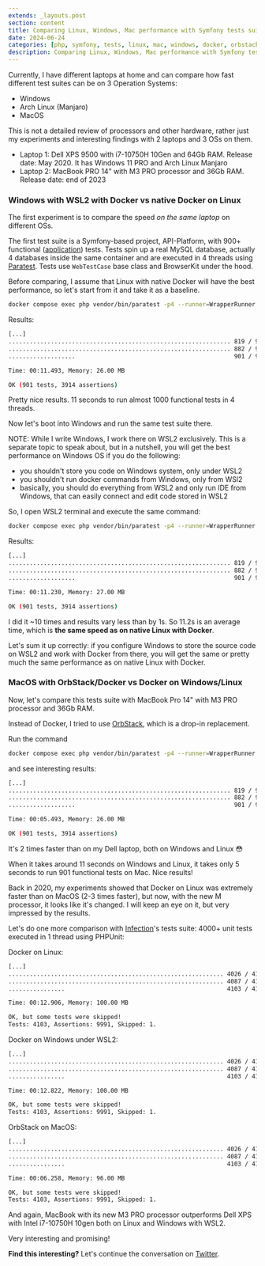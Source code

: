 ```yaml
---
extends: _layouts.post
section: content
title: Comparing Linux, Windows, Mac performance with Symfony tests suite on Docker
date: 2024-06-24
categories: [php, symfony, tests, linux, mac, windows, docker, orbstack]
description: Comparing Linux, Windows, Mac performance with Symfony tests suite.
---
```


Currently, I have different laptops at home and can compare how fast different test suites can be on 3 Operation Systems:

- Windows
- Arch Linux (Manjaro)
- MacOS

This is not a detailed review of processors and other hardware, rather just my experiments and interesting findings with 2 laptops and 3 OSs on them.

- Laptop 1: Dell XPS 9500 with i7-10750H 10Gen and 64Gb RAM. Release date: May 2020. It has Windows 11 PRO and Arch Linux Manjaro
- Laptop 2: MacBook PRO 14" with M3 PRO processor and 36Gb RAM. Release date: end of 2023

### Windows with WSL2 with Docker vs native Docker on Linux

The first experiment is to compare the speed _on the same laptop_ on different OSs.

The first test suite is a Symfony-based project, API-Platform, with 900+ functional ([application](https://symfony.com/doc/current/testing.html#write-your-first-application-test)) tests. Tests spin up a real MySQL database, actually 4 databases inside the same container and are executed in 4 threads using [Paratest](https://github.com/paratestphp/paratest). Tests use `WebTestCase` base class and BrowserKit under the hood.

Before comparing, I assume that Linux with native Docker will have the best performance, so let's start from it and take it as a baseline.

```bash
docker compose exec php vendor/bin/paratest -p4 --runner=WrapperRunner
```

Results:

```bash
[...]
............................................................... 819 / 901 ( 90%)
............................................................... 882 / 901 ( 97%)
...................                                             901 / 901 (100%)

Time: 00:11.493, Memory: 26.00 MB

OK (901 tests, 3914 assertions)
```

Pretty nice results. 11 seconds to run almost 1000 functional tests in 4 threads.

Now let's boot into Windows and run the same test suite there.

NOTE: While I write Windows, I work there on WSL2 exclusively. This is a separate topic to speak about, but in a nutshell, you will get the best performance on Windows OS if you do the following:

- you shouldn't store you code on Windows system, only under WSL2
- you shouldn't run docker commands from Windows, only from WSl2
- basically, you should do everything from WSL2 and only run IDE from Windows, that can easily connect and edit code stored in WSL2

So, I open WSL2 terminal and execute the same command:

```bash
docker compose exec php vendor/bin/paratest -p4 --runner=WrapperRunner
```

Results:

```bash
[...]
............................................................... 819 / 901 ( 90%)
............................................................... 882 / 901 ( 97%)
...................                                             901 / 901 (100%)

Time: 00:11.230, Memory: 27.00 MB

OK (901 tests, 3914 assertions)
```

I did it ~10 times and results vary less than by 1s. So 11.2s is an average time, which is **the same speed as on native Linux with Docker**.

Let's sum it up correctly: if you configure Windows to store the source code on WSL2 and work with Docker from there, you will get the same or pretty much the same performance as on native Linux with Docker. 

### MacOS with OrbStack/Docker vs Docker on Windows/Linux

Now, let's compare this tests suite with MacBook Pro 14" with M3 PRO processor and 36Gb RAM.

Instead of Docker, I tried to use [OrbStack](https://orbstack.dev/), which is a drop-in replacement.

Run the command

```bash
docker compose exec php vendor/bin/paratest -p4 --runner=WrapperRunner
```

and see interesting results:

```bash
[...]
............................................................... 819 / 901 ( 90%)
............................................................... 882 / 901 ( 97%)
...................                                             901 / 901 (100%)

Time: 00:05.493, Memory: 26.00 MB

OK (901 tests, 3914 assertions)
```

It's 2 times faster than on my Dell laptop, both on Windows and Linux 😳

When it takes around 11 seconds on Windows and Linux, it takes only 5 seconds to run 901 functional tests on Mac. Nice results!

Back in 2020, my experiments showed that Docker on Linux was extremely faster than on MacOS (2-3 times faster), but now, with the new M processor, it looks like it's changed. I will keep an eye on it, but very impressed by the results.

Let's do one more comparison with [Infection](https://infection.github.io/guide/)'s tests suite: 4000+ unit tests executed in 1 thread using PHPUnit:

Docker on Linux:

```bash
[...]
............................................................. 4026 / 4103 ( 98%)
............................................................. 4087 / 4103 ( 99%)
................                                              4103 / 4103 (100%)

Time: 00:12.906, Memory: 100.00 MB

OK, but some tests were skipped!
Tests: 4103, Assertions: 9991, Skipped: 1.
```

Docker on Windows under WSL2:

```bash
[...]
............................................................. 4026 / 4103 ( 98%)
............................................................. 4087 / 4103 ( 99%)
................                                              4103 / 4103 (100%)

Time: 00:12.822, Memory: 100.00 MB

OK, but some tests were skipped!
Tests: 4103, Assertions: 9991, Skipped: 1.
```

OrbStack on MacOS:

```bash
[...]
............................................................. 4026 / 4103 ( 98%)
............................................................. 4087 / 4103 ( 99%)
................                                              4103 / 4103 (100%)

Time: 00:06.258, Memory: 96.00 MB

OK, but some tests were skipped!
Tests: 4103, Assertions: 9991, Skipped: 1.
```

And again, MacBook with its new M3 PRO processor outperforms Dell XPS with Intel i7-10750H 10gen both on Linux and Windows with WSL2.

Very interesting and promising!

<p class="my-12 text-center">
    <b>Find this interesting?</b> Let's continue the conversation on <a href="https://x.com/maks_rafalko/status/1804868289732002283" rel="nofollow">Twitter</a>.
</p>
